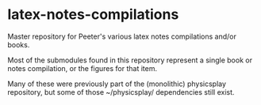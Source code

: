 # latex-notes-compilations
Master repository for Peeter's various latex notes compilations and/or books.

Most of the submodules found in this repository represent a single book or notes compilation, or the figures for that item.

Many of these were previously part of the (monolithic) physicsplay repository, but some of those ~/physicsplay/ dependencies
still exist.
